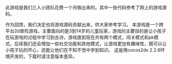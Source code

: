 此游戏是我们三人小团队花费一个月做出来的。其中一些代码参考了网上的游戏源码，



作为回馈，我们决定也将游戏源码贡献出来，供大家参考学习。
本游戏是一个跨平台2d冒险游戏，主要面向的是3到14岁的儿童玩家，游戏的主要目的是让小孩子在玩游戏的过程中学习到古诗，游戏直到现在共有两个模式，闯关模式和pk模式，后续我们还会增加一些社交功能和其他模式，让游戏更加有趣味性，既可以让小孩子玩的开心，还能让他们在不知不觉中学到知识。
这是用cocos2dx 2.2.6环境开发的，下载时请注意版本差异。
